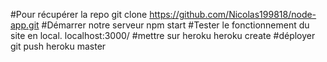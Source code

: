 #Pour récupérer la repo
git clone https://github.com/Nicolas199818/node-app.git
#Démarrer notre serveur
npm start
#Tester le fonctionnement du site en local.
localhost:3000/
#mettre sur heroku
heroku create
#déployer
git push heroku master
